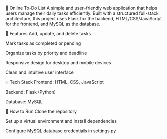 📝 Online To-Do List
A simple and user-friendly web application that helps users manage their daily tasks efficiently. Built with a structured full-stack architecture, this project uses Flask for the backend, HTML/CSS/JavaScript for the frontend, and MySQL as the database.

🔧 Features
Add, update, and delete tasks

Mark tasks as completed or pending

Organize tasks by priority and deadline

Responsive design for desktop and mobile devices

Clean and intuitive user interface

💡 Tech Stack
Frontend: HTML, CSS, JavaScript

Backend: Flask (Python)

Database: MySQL

🚀 How to Run
Clone the repository

Set up a virtual environment and install dependencies

Configure MySQL database credentials in settings.py

